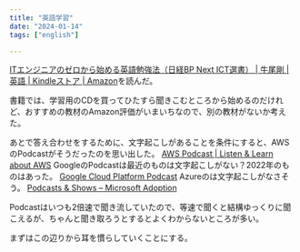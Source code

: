 ```yaml
---
title: "英語学習"
date: "2024-01-14"
tags: ["english"]

---
```


[ITエンジニアのゼロから始める英語勉強法（日経BP Next ICT選書） | 牛尾剛 | 英語 | Kindleストア | Amazon](https://www.amazon.co.jp/dp/B00INUXZ8S)を読んだ。

書籍では、学習用のCDを買ってひたすら聞きこむところから始めるのだけれど、おすすめの教材のAmazon評価がいまいちなので、別の教材がないか考えた。

あとで答え合わせをするために、文字起こしがあることを条件にすると、AWSのPodcastがそうだったのを思い出した。
[AWS Podcast | Listen & Learn about AWS](https://aws.amazon.com/jp/podcasts/aws-podcast/?podcast-list.sort-by=item.additionalFields.EpisodeNum&podcast-list.sort-order=desc&awsf.episode-type=*all&awsf.tech-category-filter=*all&awsf.product-filter=*all&awsf.industry-filter=*all)
GoogleのPodcastは最近のものは文字起こしがない？2022年のものはあった。
[Google Cloud Platform Podcast](https://www.gcppodcast.com/)
Azureのは文字起こしがなさそう。
[Podcasts & Shows – Microsoft Adoption](https://adoption.microsoft.com/ja-jp/podcasts-and-shows/#)

Podcastはいつも2倍速で聞き流していたので、等速で聞くと結構ゆっくりに聞こえるが、ちゃんと聞き取ろうとするとよくわからないところが多い。

まずはこの辺りから耳を慣らしていくことにする。

